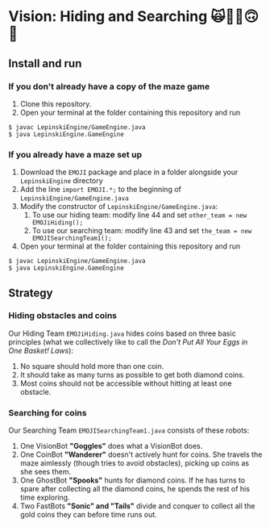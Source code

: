 # Vision: Hiding and Searching 🙀🌟👀🙃👻

## Install and run

### If you don't already have a copy of the maze game

1. Clone this repository.
1. Open your terminal at the folder containing this repository and run
```` 
$ javac LepinskiEngine/GameEngine.java
$ java LepinskiEngine.GameEngine
````

### If you already have a maze set up

1. Download the `EMOJI` package and place in a folder alongside your `LepinskiEngine` directory
1. Add the line `import EMOJI.*;` to the beginning of `LepinskiEngine/GameEngine.java`
1. Modify the constructor of `LepinskiEngine/GameEngine.java`:
    1. To use our hiding team: modify line 44 and set `other_team = new EMOJiHiding();`
    1. To use our searching team: modify line 43 and set `the_team = new EMOJISearchingTeam1();`
1. Open your terminal at the folder containing this repository and run
```` 
$ javac LepinskiEngine/GameEngine.java
$ java LepinskiEngine.GameEngine
````

## Strategy 

### Hiding obstacles and coins

Our Hiding Team `EMOJiHiding.java` hides coins based on three basic principles (what we collectively like to call the *Don't Put All Your Eggs in One Basket! Laws*):

1. No square should hold more than one coin.
1. It should take as many turns as possible to get both diamond coins.
1. Most coins should not be accessible without hitting at least one obstacle.

### Searching for coins

Our Searching Team `EMOJISearchingTeam1.java` consists of these robots:

1. One VisionBot **"Goggles"** does what a VisionBot does.
2. One CoinBot **"Wanderer"** doesn't actively hunt for coins. She travels the maze aimlessly (though tries to avoid obstacles), picking up coins as she sees them.
3. One GhostBot **"Spooks"** hunts for diamond coins. If he has turns to spare after collecting all the diamond coins, he spends the rest of his time exploring.
4. Two FastBots **"Sonic" and "Tails"** divide and conquer to collect all the gold coins they can before time runs out.
